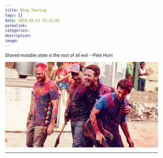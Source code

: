 ```yaml
---
title: Blog Testing
tags: []
date: 2018-10-13 15:11:26
permalink:
categories: 
description:
image:
---
```

<p class="description"> Shared mutable state is the root of all evil  --Pete Hunt</p>

![test](https://github.com/tanyioO/image-lib/raw/master/blog/initialTest/test.jpg)

<!-- more -->

<hr />

